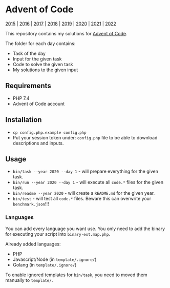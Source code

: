 # Advent of Code

[2015](/2015/README.md) | [2016](/2016/README.md) | [2017](/2017/README.md) | 
[2018](/2018/README.md) | [2019](/2020/README.md) | [2020](/2020/README.md) | 
[2021](/2021/README.md) | [2022](/2022/README.md)

This repository contains my solutions for [Advent of Code](https://adventofcode.com/).

The folder for each day contains:
- Task of the day
- Input for the given task
- Code to solve the given task
- My solutions to the given input

## Requirements

- PHP 7.4
- Advent of Code account

## Installation

- `cp config.php.example config.php`
- Put your session token under: `config.php` file to be able to download descriptions and inputs.

## Usage

- `bin/task --year 2020 --day 1` - will prepare everything for the given task.
- `bin/run --year 2020 --day 1` - will execute all `code.*` files for the given task.
- `bin/readme --year 2020` - will create a `README.md` for the given year.
- `bin/test` - will test all `code.*` files. Beware this can overwrite your `benchmark.json`!!!

### Languages

You can add every language you want use. 
You only need to add the binary for executing your script into `binary-ext.map.php`.

Already added languages:
- PHP
- Javascript/Node (in `template/.ignore/`)
- Golang (in `template/.ignore/`)

To enable ignored templates for `bin/task`, you need to moved them manually to `template/`.